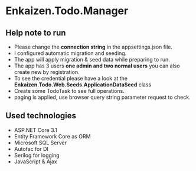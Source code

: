 # Enkaizen.Todo.Manager
## Help note to run
* Please change the **connection string** in the appsettings.json file.
* I configured automatic migration and seeding.
* The app will apply migration & seed data while preparing to run.
* The app has 3 users **one admin and two normal users** you can also create new by registration.
* To see the credential please have a look at the **Enkaizen.Todo.Web.Seeds.ApplicationDataSeed** class
* Create some TodoTask to see full operations.
* paging is applied, use browser query string parameter request to check.

## Used technologies
* ASP.NET Core 3.1
* Entity Framework Core as ORM
* Microsoft SQL Server
* Autofac for DI
* Serilog for logging
* JavaScript & Ajax
